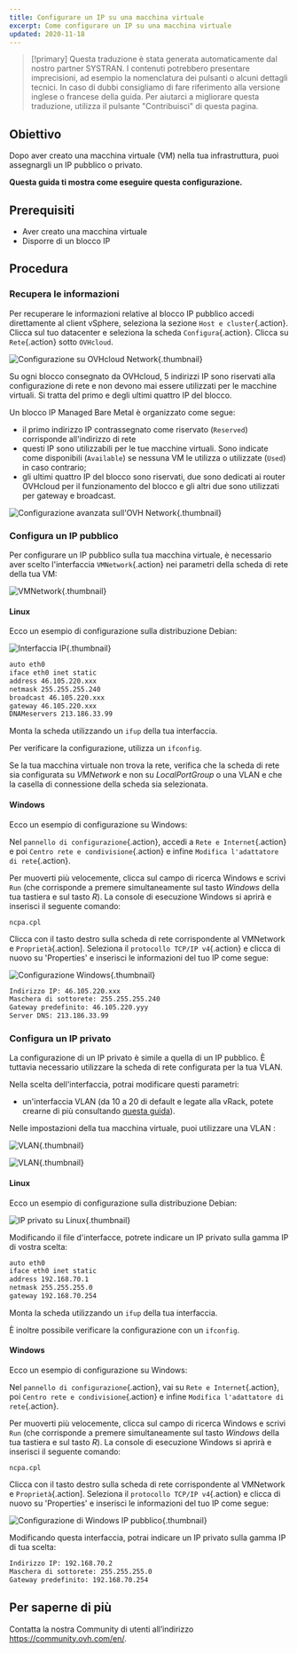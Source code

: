 ```yaml
---
title: Configurare un IP su una macchina virtuale
excerpt: Come configurare un IP su una macchina virtuale
updated: 2020-11-18
---
```


> [!primary]
> Questa traduzione è stata generata automaticamente dal nostro partner SYSTRAN. I contenuti potrebbero presentare imprecisioni, ad esempio la nomenclatura dei pulsanti o alcuni dettagli tecnici. In caso di dubbi consigliamo di fare riferimento alla versione inglese o francese della guida. Per aiutarci a migliorare questa traduzione, utilizza il pulsante "Contribuisci" di questa pagina.
>

## Obiettivo

Dopo aver creato una macchina virtuale (VM) nella tua infrastruttura, puoi assegnargli un IP pubblico o privato.

**Questa guida ti mostra come eseguire questa configurazione.**

## Prerequisiti

- Aver creato una macchina virtuale
- Disporre di un blocco IP

## Procedura

### Recupera le informazioni

Per recuperare le informazioni relative al blocco IP pubblico accedi direttamente al client vSphere, seleziona la sezione `Host e cluster`{.action}. Clicca sul tuo datacenter e seleziona la scheda `Configura`{.action}. Clicca su `Rete`{.action} sotto `OVHcloud`.

![Configurazione su OVHcloud Network](01config_ip_ovh_network.png){.thumbnail}

Su ogni blocco consegnato da OVHcloud, 5 indirizzi IP sono riservati alla configurazione di rete e non devono mai essere utilizzati per le macchine virtuali. Si tratta del primo e degli ultimi quattro IP del blocco.

Un blocco IP Managed Bare Metal è organizzato come segue:

- il primo indirizzo IP contrassegnato come riservato (`Reserved`) corrisponde all'indirizzo di rete
- questi IP sono utilizzabili per le tue macchine virtuali. Sono indicate come disponibili (`Available`) se nessuna VM le utilizza o utilizzate (`Used`) in caso contrario;
- gli ultimi quattro IP del blocco sono riservati, due sono dedicati ai router OVHcloud per il funzionamento del blocco e gli altri due sono utilizzati per gateway e broadcast.

![Configurazione avanzata sull'OVH Network](02config_ip_ovh_network_advanced.png){.thumbnail}

### Configura un IP pubblico

Per configurare un IP pubblico sulla tua macchina virtuale, è necessario aver scelto l'interfaccia `VMNetwork`{.action} nei parametri della scheda di rete della tua VM:

![VMNetwork](03vmnetwork.png){.thumbnail}

#### Linux

Ecco un esempio di configurazione sulla distribuzione Debian:

![Interfaccia IP](config_ip_interfaces.jpg){.thumbnail}

```sh
auto eth0
iface eth0 inet static
address 46.105.220.xxx
netmask 255.255.255.240
broadcast 46.105.220.xxx
gateway 46.105.220.xxx
DNAMeservers 213.186.33.99
```

Monta la scheda utilizzando un `ifup` della tua interfaccia.

Per verificare la configurazione, utilizza un `ifconfig`.

Se la tua macchina virtuale non trova la rete, verifica che la scheda di rete sia configurata su *VMNetwork* e non su *LocalPortGroup* o una VLAN e che la casella di connessione della scheda sia selezionata.

#### Windows

Ecco un esempio di configurazione su Windows:

Nel `pannello di configurazione`{.action}, accedi a `Rete e Internet`{.action} e poi `Centro rete e condivisione`{.action} e infine `Modifica l'adattatore di rete`{.action}.

Per muoverti più velocemente, clicca sul campo di ricerca Windows e scrivi `Run` (che corrisponde a premere simultaneamente sul tasto *Windows* della tua tastiera e sul tasto *R*). La console di esecuzione Windows si aprirà e inserisci il seguente comando:

```shell
ncpa.cpl
```

Clicca con il tasto destro sulla scheda di rete corrispondente al VMNetwork e `Proprietà`{.action]. Seleziona il `protocollo TCP/IP v4`{.action} e clicca di nuovo su 'Properties' e inserisci le informazioni del tuo IP come segue:

![Configurazione Windows](config_ip_windows.jpg){.thumbnail}

```sh
Indirizzo IP: 46.105.220.xxx
Maschera di sottorete: 255.255.255.240
Gateway predefinito: 46.105.220.yyy
Server DNS: 213.186.33.99
```

### Configura un IP privato

La configurazione di un IP privato è simile a quella di un IP pubblico. È tuttavia necessario utilizzare la scheda di rete configurata per la tua VLAN.

Nella scelta dell'interfaccia, potrai modificare questi parametri:

- un'interfaccia VLAN (da 10 a 20 di default e legate alla vRack, potete crearne di più consultando [questa guida](vlan-creation1.)).

Nelle impostazioni della tua macchina virtuale, puoi utilizzare una VLAN :

![VLAN](04vlanBis.png){.thumbnail}

![VLAN](05vlan.png){.thumbnail}

#### Linux

Ecco un esempio di configurazione sulla distribuzione Debian:

![IP privato su Linux](linux_private.PNG){.thumbnail}

Modificando il file d'interfacce, potrete indicare un IP privato sulla gamma IP di vostra scelta:

```sh
auto eth0
iface eth0 inet static
address 192.168.70.1
netmask 255.255.255.0
gateway 192.168.70.254
```

Monta la scheda utilizzando un `ifup` della tua interfaccia.

È inoltre possibile verificare la configurazione con un `ifconfig`.

#### Windows

Ecco un esempio di configurazione su Windows:

Nel `pannello di configurazione`{.action}, vai su `Rete e Internet`{.action}, poi `Centro rete e condivisione`{.action} e infine `Modifica l'adattatore di rete`{.action}.

Per muoverti più velocemente, clicca sul campo di ricerca Windows e scrivi `Run` (che corrisponde a premere simultaneamente sul tasto *Windows* della tua tastiera e sul tasto *R*). La console di esecuzione Windows si aprirà e inserisci il seguente comando:

```shell
ncpa.cpl
```

Clicca con il tasto destro sulla scheda di rete corrispondente al VMNetwork e `Proprietà`{.action]. Seleziona il `protocollo TCP/IP v4`{.action} e clicca di nuovo su 'Properties' e inserisci le informazioni del tuo IP come segue:

![Configurazione di Windows IP pubblico](windows_private.PNG){.thumbnail}

Modificando questa interfaccia, potrai indicare un IP privato sulla gamma IP di tua scelta:

```sh
Indirizzo IP: 192.168.70.2
Maschera di sottorete: 255.255.255.0
Gateway predefinito: 192.168.70.254
```

## Per saperne di più

Contatta la nostra Community di utenti all’indirizzo <https://community.ovh.com/en/>.
